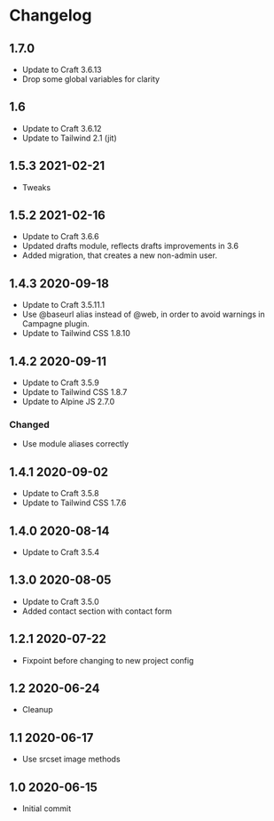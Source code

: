 # Changelog

## 1.7.0
* Update to Craft 3.6.13
* Drop some global variables for clarity

## 1.6

* Update to Craft 3.6.12
* Update to Tailwind 2.1 (jit)

## 1.5.3 2021-02-21

* Tweaks

## 1.5.2 2021-02-16

* Update to Craft 3.6.6
* Updated drafts module, reflects drafts improvements in 3.6
* Added migration, that creates a new non-admin user.

## 1.4.3 2020-09-18

* Update to Craft 3.5.11.1
* Use @baseurl alias instead of @web, in order to avoid warnings in Campagne plugin.
* Update to Tailwind CSS 1.8.10

## 1.4.2 2020-09-11

* Update to Craft 3.5.9
* Update to Tailwind CSS 1.8.7
* Update to Alpine JS 2.7.0

### Changed

* Use module aliases correctly

## 1.4.1 2020-09-02

* Update to Craft 3.5.8
* Update to Tailwind CSS 1.7.6

## 1.4.0 2020-08-14

* Update to Craft 3.5.4

## 1.3.0 2020-08-05

* Update to Craft 3.5.0
* Added contact section with contact form

## 1.2.1 2020-07-22

* Fixpoint before changing to new project config

## 1.2 2020-06-24

* Cleanup

## 1.1 2020-06-17

* Use srcset image methods

## 1.0 2020-06-15

* Initial commit
